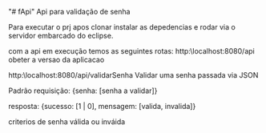 "# fApi" 
Api para validação de senha

Para executar o prj apos clonar instalar as depedencias e rodar via o servidor embarcado do eclipse.

com a api em execução temos as seguintes rotas: http:\localhost:8080/api obeter a versao da aplicacao

http:\localhost:8080/api/validarSenha Validar uma senha passada via JSON

Padrão requisição: {senha: [senha a validar]}

resposta: {sucesso: [1 | 0], mensagem: [valida, invalida]}

criterios de senha válida ou inváida
